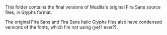 This folder contains the final versions of Mozilla's original Fira Sans source files, in Glyphs format.

The original Fira Sans and Fira Sans Italic Glyphs files also have condensed versions of the fonts, which I'm not using (yet? ever?).
